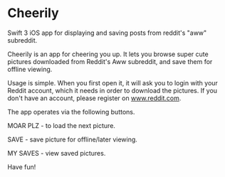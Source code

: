 # Cheerily
Swift 3 iOS app for displaying and saving posts from reddit's "aww" subreddit.

Cheerily is an app for cheering you up. It lets you browse super cute pictures downloaded from Reddit's Aww subreddit, and save them for offline viewing.

Usage is simple. When you first open it, it will ask you to login with your Reddit account, which it needs in order to download the pictures. If you don't have an account, please register on www.reddit.com.

The app operates via the following buttons.

MOAR PLZ - to load the next picture.

SAVE - save picture for offline/later viewing.

MY SAVES - view saved pictures.

Have fun!
